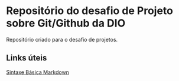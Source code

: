 # Repositório do desafio de Projeto sobre Git/Github da DIO
Repositório criado para o desafio de projetos.

## Links úteis 
[Sintaxe Básica Markdown](https://www.markdownguide.org/basic-syntax/)
